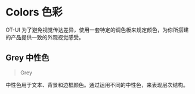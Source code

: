 
# Colors 色彩

OT-UI 为了避免视觉传达差异，使用一套特定的调色板来规定颜色，为你所搭建的产品提供一致的外观视觉感受。

## Grey 中性色

> Grey

中性色用于文本、背景和边框颜色。通过运用不同的中性色，来表现层次结构。
